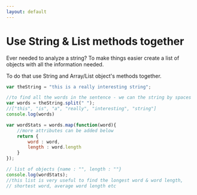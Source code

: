 ```yaml
---
layout: default
---
```


# Use String & List methods together

Ever needed to analyze a string? To make things easier create a list of objects with all the information needed.

To do that use String and Array/List object's methods together.

```javascript
var theString = "this is a really interesting string";

//to find all the words in the sentence - we can the string by spaces
var words = theString.split(" ");
//["this", "is", "a", "really", "interesting", "string"]
console.log(words)

var wordStats = words.map(function(word){
    //more attributes can be added below
    return {
        word : word,
        length : word.length
    }
});

// list of objects {name : "", length : ""}
console.log(wordStats);
//this list is very useful to find the longest word & word length,
// shortest word, average word length etc

```
